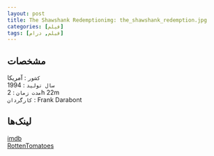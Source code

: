 ```yaml
---
layout: post
title: The Shawshank Redemptionimg: the_shawshank_redemption.jpg
categories: [فیلم]
tags: [فیلم, درام]
---
```


## مشخصات

`کشور` : آمریکا  
`سال تولید` : 1994  
`مدت زمان` : 2h 22m  
`کارگردان` : Frank Darabont  

## لینک‌ها

[imdb](https://www.imdb.com/title/tt0111161/)  
[RottenTomatoes](https://www.rottentomatoes.com/m/shawshank_redemption)  
